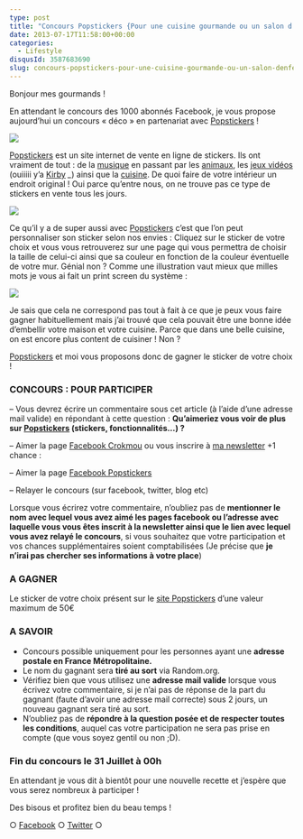 ```yaml
---
type: post
title: "Concours Popstickers {Pour une cuisine gourmande ou un salon d'enfer}"
date: 2013-07-17T11:58:00+00:00
categories:
  - Lifestyle
disqusId: 3587683690
slug: concours-popstickers-pour-une-cuisine-gourmande-ou-un-salon-denfer
---
```


Bonjour mes gourmands !

En attendant le concours des 1000 abonnés Facebook, je vous propose aujourd’hui un concours « déco » en partenariat avec [Popstickers](http://www.popstickers.fr/) !

[![](http://www.crokmou.com/wp-content/uploads/2013/07/cupcake-238x3001-238x300.png)](http://www.popstickers.fr/)

[Popstickers](http://www.popstickers.fr/) est un site internet de vente en ligne de stickers. Ils ont vraiment de tout : de la [musique](http://www.popstickers.fr/12-stickers-musique) en passant par les [animaux](http://www.popstickers.fr/3-stickers-animaux), les [jeux vidéos](http://www.popstickers.fr/10-stickers-jeux) (ouiiiii y’a [Kirby](http://www.popstickers.fr/stickers-jeux/454-kirby.html) *_*) ainsi que la [cuisine](http://www.popstickers.fr/5-stickers-cuisine). De quoi faire de votre intérieur un endroit original ! Oui parce qu’entre nous, on ne trouve pas ce type de stickers en vente tous les jours.

[![](http://www.crokmou.com/wp-content/uploads/2013/07/Capture-d-E2-80-99e-CC-81cran-2013-07-17-a-CC-80-12.34.44-300x2131-300x213.png)](http://www.popstickers.fr/)

Ce qu’il y a de super aussi avec [Popstickers](http://www.popstickers.fr/) c’est que l’on peut personnaliser son sticker selon nos envies : Cliquez sur le sticker de votre choix et vous vous retrouverez sur une page qui vous permettra de choisir la taille de celui-ci ainsi que sa couleur en fonction de la couleur éventuelle de votre mur. Génial non ? Comme une illustration vaut mieux que milles mots je vous ai fait un print screen du système :

[![](http://www.crokmou.com/wp-content/uploads/2013/07/Capture-d-E2-80-99e-CC-81cran-2013-07-17-a-CC-80-12.17.45-187x3001-187x300.png)](http://www.popstickers.fr/)

Je sais que cela ne correspond pas tout à fait à ce que je peux vous faire gagner habituellement mais j’ai trouvé que cela pouvait être une bonne idée d’embellir votre maison et votre cuisine. Parce que dans une belle cuisine, on est encore plus content de cuisiner ! Non ?

[Popstickers](http://www.popstickers.fr/) et moi vous proposons donc de gagner le sticker de votre choix !

### CONCOURS : POUR PARTICIPER

  – Vous devrez écrire un commentaire sous cet article (à l’aide d’une adresse mail valide) en répondant à cette question : **Qu’aimeriez vous voir de plus sur [Popstickers](http://www.popstickers.fr/) (stickers, fonctionnalités…) ?**

– Aimer la page [Facebook Crokmou](https://www.facebook.com/pages/CroKMou/148093255259077) ou vous inscrire à [ma newsletter](http://www.crokmou.com/p/newsletter_18.html)
  +1 chance :

– Aimer la page [Facebook Popstickers](https://www.facebook.com/pages/Popstickers/125529234290742?ref=hl) 

– Relayer le concours (sur facebook, twitter, blog etc)

Lorsque vous écrirez votre commentaire, n’oubliez pas de **mentionner le nom avec lequel vous avez aimé les pages facebook ou l’adresse avec laquelle vous vous êtes inscrit à la newsletter ainsi que le lien avec lequel vous avez relayé le concours**, si vous souhaitez que votre participation et vos chances supplémentaires soient comptabilisées (Je précise que **je n’irai pas chercher ses informations à votre place**)

### A GAGNER

Le sticker de votre choix présent sur le [site Popstickers](http://www.popstickers.fr/) d’une valeur maximum de 50€

### A SAVOIR

*   Concours possible uniquement pour les personnes ayant une **adresse postale en France Métropolitaine.**
*   Le nom du gagnant sera **tiré au sort** via Random.org.
*   Vérifiez bien que vous utilisez une **adresse mail valide** lorsque vous écrivez votre commentaire, si je n’ai pas de réponse de la part du gagnant (faute d’avoir une adresse mail correcte) sous 2 jours, un nouveau gagnant sera tiré au sort.
*   N’oubliez pas de **répondre à la question posée et de respecter toutes les conditions**, auquel cas votre participation ne sera pas prise en compte (que vous soyez gentil ou non ;D).

### Fin du concours le 31 Juillet à 00h

En attendant je vous dit à bientôt pour une nouvelle recette et j’espère que vous serez nombreux à participer !

Des bisous et profitez bien du beau temps !

○ [Facebook](https://www.facebook.com/crokmou.blog) ○ [Twitter](https://twitter.com/Crokmou) ○

